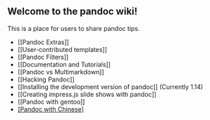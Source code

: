 ## Welcome to the pandoc wiki!

This is a place for users to share pandoc tips.

- [[Pandoc Extras]]
- [[User-contributed templates]]
- [[Pandoc Filters]]
- [[Documentation and Tutorials]]
- [[Pandoc vs Multimarkdown]]
- [[Hacking Pandoc]]
- [[Installing the development version of pandoc]] (Currently 1.14)
- [[Creating impress.js slide shows with pandoc]]
- [[Pandoc with gentoo]]
- [[Pandoc with Chinese]](简体中文)

